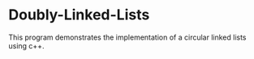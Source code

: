# Doubly-Linked-Lists

This program demonstrates the implementation of a circular linked lists using c++.
